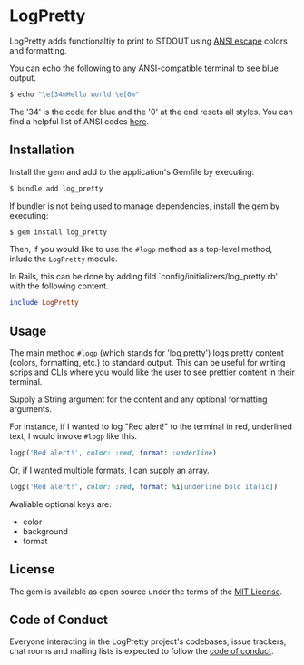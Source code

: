 # LogPretty

LogPretty adds functionaltiy to print to STDOUT using [ANSI escape](https://en.wikipedia.org/wiki/ANSI_escape_code) colors and formatting.

You can echo the following to any ANSI-compatible terminal to see blue output.

```bash
$ echo "\e[34mHello world!\e[0m"
```

The '34' is the code for blue and the '0' at the end resets all styles.  You can find a helpful list of ANSI codes [here](https://gist.github.com/fnky/458719343aabd01cfb17a3a4f7296797).

## Installation

Install the gem and add to the application's Gemfile by executing:

```bash
$ bundle add log_pretty
```

If bundler is not being used to manage dependencies, install the gem by executing:

```bash
$ gem install log_pretty
```

Then, if you would like to use the `#logp` method as a top-level method, inlude the `LogPretty` module.

In Rails, this can be done by adding fild `config/initializers/log_pretty.rb' with the following content.

```ruby
include LogPretty
```

## Usage

The main method `#logp` (which stands for 'log pretty') logs pretty content (colors, formatting, etc.) to standard output.  This can be useful for writing scrips and CLIs where you would like the user to see prettier content in their terminal.

Supply a String argument for the content and any optional formatting arguments.

For instance, if I wanted to log "Red alert!" to the terminal in red, underlined text, I would invoke `#logp` like this.

```ruby
logp('Red alert!', color: :red, format: :underline)
```

Or, if I wanted multiple formats, I can supply an array.

```ruby
logp('Red alert!', color: :red, format: %i[underline bold italic])
```

Avaliable optional keys are:
- color
- background
- format

## License

The gem is available as open source under the terms of the [MIT License](https://opensource.org/licenses/MIT).

## Code of Conduct

Everyone interacting in the LogPretty project's codebases, issue trackers, chat rooms and mailing lists is expected to follow the [code of conduct](https://github.com/jvon1904/log_pretty/blob/main/CODE_OF_CONDUCT.md).
